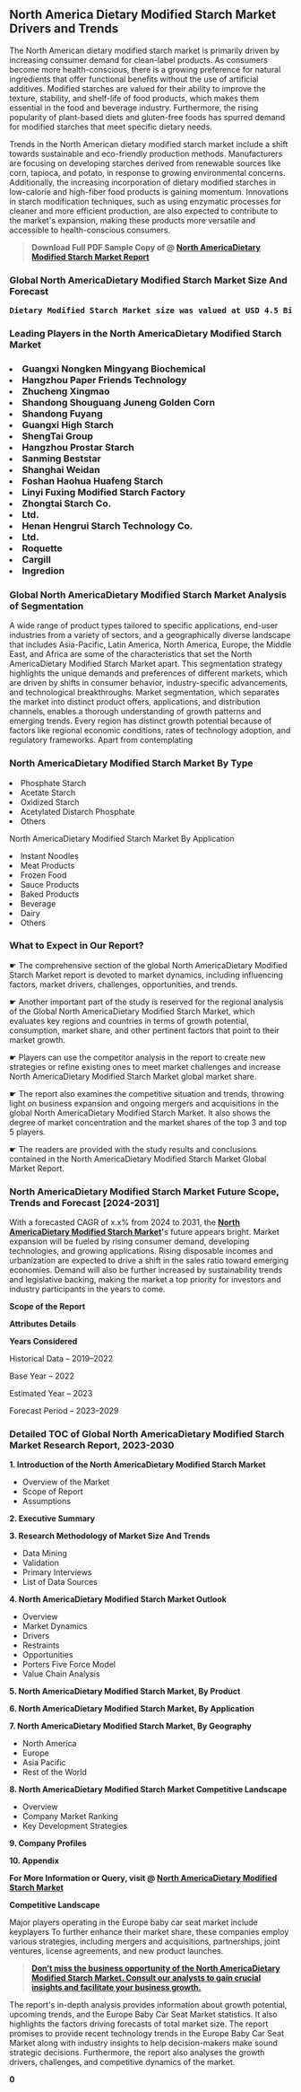 <p><h2>North America Dietary Modified Starch Market Drivers and Trends</h2><p>The North American dietary modified starch market is primarily driven by increasing consumer demand for clean-label products. As consumers become more health-conscious, there is a growing preference for natural ingredients that offer functional benefits without the use of artificial additives. Modified starches are valued for their ability to improve the texture, stability, and shelf-life of food products, which makes them essential in the food and beverage industry. Furthermore, the rising popularity of plant-based diets and gluten-free foods has spurred demand for modified starches that meet specific dietary needs.</p><p>Trends in the North American dietary modified starch market include a shift towards sustainable and eco-friendly production methods. Manufacturers are focusing on developing starches derived from renewable sources like corn, tapioca, and potato, in response to growing environmental concerns. Additionally, the increasing incorporation of dietary modified starches in low-calorie and high-fiber food products is gaining momentum. Innovations in starch modification techniques, such as using enzymatic processes for cleaner and more efficient production, are also expected to contribute to the market's expansion, making these products more versatile and accessible to health-conscious consumers.</p></p><blockquote id="" class=""><strong>Download Full PDF Sample Copy of @&nbsp;<a href="https://www.verifiedmarketreports.com/download-sample/?rid=658206&utm_source=GitHub-Jan&utm_medium=263" target="_blank">North AmericaDietary Modified Starch Market Report</a>&nbsp;&nbsp;</strong></blockquote><h3 id="" class=""><strong>Global&nbsp;North AmericaDietary Modified Starch Market Size And Forecast</strong></h3><pre class="reader-text-block__code-block"><strong>Dietary Modified Starch Market size was valued at USD 4.5 Billion in 2022 and is projected to reach USD 8.5 Billion by 2030, growing at a CAGR of 8.5% from 2024 to 2030.</strong></pre><h3 id="" class="">Leading Players in the&nbsp;North AmericaDietary Modified Starch Market</h3><h3 class=""></Li><Li>Guangxi Nongken Mingyang Biochemical</Li><Li> Hangzhou Paper Friends Technology</Li><Li> Zhucheng Xingmao</Li><Li> Shandong Shouguang Juneng Golden Corn</Li><Li> Shandong Fuyang</Li><Li> Guangxi High Starch</Li><Li> ShengTai Group</Li><Li> Hangzhou Prostar Starch</Li><Li> Sanming Beststar</Li><Li> Shanghai Weidan</Li><Li> Foshan Haohua Huafeng Starch</Li><Li> Linyi Fuxing Modified Starch Factory</Li><Li> Zhongtai Starch Co.</Li><Li> Ltd.</Li><Li> Henan Hengrui Starch Technology Co.</Li><Li> Ltd.</Li><Li> Roquette</Li><Li> Cargill</Li><Li> Ingredion</h3><h3 id="" class="">Global&nbsp;North AmericaDietary Modified Starch Market Analysis of Segmentation</h3><p id="" class="">A wide range of product types tailored to specific applications, end-user industries from a variety of sectors, and a geographically diverse landscape that includes Asia-Pacific, Latin America, North America, Europe, the Middle East, and Africa are some of the characteristics that set the North AmericaDietary Modified Starch Market apart. This segmentation strategy highlights the unique demands and preferences of different markets, which are driven by shifts in consumer behavior, industry-specific advancements, and technological breakthroughs. Market segmentation, which separates the market into distinct product offers, applications, and distribution channels, enables a thorough understanding of growth patterns and emerging trends. Every region has distinct growth potential because of factors like regional economic conditions, rates of technology adoption, and regulatory frameworks. Apart from contemplating</p><h3 id="" class="">North AmericaDietary Modified Starch Market&nbsp;By Type</h3><p></Li><Li>Phosphate Starch</Li><Li> Acetate Starch</Li><Li> Oxidized Starch</Li><Li> Acetylated Distarch Phosphate</Li><Li> Others</p><div class="" data-test-id=""><p>North AmericaDietary Modified Starch Market&nbsp;By Application</p></div><p class=""></Li><Li>Instant Noodles</Li><Li> Meat Products</Li><Li> Frozen Food</Li><Li> Sauce Products</Li><Li> Baked Products</Li><Li> Beverage</Li><Li> Dairy</Li><Li> Others</p><div class="" data-test-id=""><h3><span class="">What to Expect in Our Report?</span></h3></div><div class="" data-test-id=""><p><span class="">☛ The comprehensive section of the global North AmericaDietary Modified Starch Market report is devoted to market dynamics, including influencing factors, market drivers, challenges, opportunities, and trends.</span></p></div><div class="" data-test-id=""><p><span class="">☛ Another important part of the study is reserved for the regional analysis of the Global North AmericaDietary Modified Starch Market, which evaluates key regions and countries in terms of growth potential, consumption, market share, and other pertinent factors that point to their market growth.</span></p></div><div class="" data-test-id=""><p><span class="">☛ Players can use the competitor analysis in the report to create new strategies or refine existing ones to meet market challenges and increase North AmericaDietary Modified Starch Market global market share.</span></p></div><div class="" data-test-id=""><p><span class="">☛ The report also examines the competitive situation and trends, throwing light on business expansion and ongoing mergers and acquisitions in the global North AmericaDietary Modified Starch Market. It also shows the degree of market concentration and the market shares of the top 3 and top 5 players.</span></p></div><div class="" data-test-id=""><p><span class="">☛ The readers are provided with the study results and conclusions contained in the North AmericaDietary Modified Starch Market Global Market Report.</span></p></div><div class="" data-test-id=""><h3><span class="">North AmericaDietary Modified Starch Market Future Scope, Trends and Forecast [2024-2031]</span></h3></div><div class="" data-test-id=""><p><span class="">With a forecasted CAGR of x.x% from 2024 to 2031, the <strong><a href="https://www.verifiedmarketreports.com/download-sample/?rid=658206&utm_source=GitHub-Jan&utm_medium=263" target="_blank">North AmericaDietary Modified Starch Market</a>'</strong>s future appears bright. Market expansion will be fueled by rising consumer demand, developing technologies, and growing applications. Rising disposable incomes and urbanization are expected to drive a shift in the sales ratio toward emerging economies. Demand will also be further increased by sustainability trends and legislative backing, making the market a top priority for investors and industry participants in the years to come.</span></p><p id="ember66" class="ember-view reader-text-block__paragraph"><strong>Scope of the Report</strong></p><p id="ember67" class="ember-view reader-text-block__paragraph"><strong>Attributes Details</strong></p><p id="ember68" class="ember-view reader-text-block__paragraph"><strong>Years Considered</strong></p><p id="ember69" class="ember-view reader-text-block__paragraph">Historical Data &ndash; 2019&ndash;2022</p><p id="ember70" class="ember-view reader-text-block__paragraph">Base Year &ndash; 2022</p><p id="ember71" class="ember-view reader-text-block__paragraph">Estimated Year &ndash; 2023</p><p id="ember72" class="ember-view reader-text-block__paragraph">Forecast Period &ndash; 2023&ndash;2029</p></div><h3 id="" class="">Detailed TOC of Global North AmericaDietary Modified Starch Market Research Report, 2023-2030</h3><p id="" class=""><strong>1. Introduction of the North AmericaDietary Modified Starch Market</strong></p><ul><li>Overview of the Market</li><li>Scope of Report</li><li>Assumptions</li></ul><p id="" class=""><strong>2. Executive Summary</strong></p><p id="" class=""><strong>3. Research Methodology of Market Size And Trends</strong></p><ul><li>Data Mining</li><li>Validation</li><li>Primary Interviews</li><li>List of Data Sources</li></ul><p id="" class=""><strong>4. North AmericaDietary Modified Starch Market Outlook</strong></p><ul><li>Overview</li><li>Market Dynamics</li><li>Drivers</li><li>Restraints</li><li>Opportunities</li><li>Porters Five Force Model</li><li>Value Chain Analysis</li></ul><p id="" class=""><strong>5. North AmericaDietary Modified Starch Market, By Product</strong></p><p id="" class=""><strong>6. North AmericaDietary Modified Starch Market, By Application</strong></p><p id="" class=""><strong>7. North AmericaDietary Modified Starch Market, By Geography</strong></p><ul><li>North America</li><li>Europe</li><li>Asia Pacific</li><li>Rest of the World</li></ul><p id="" class=""><strong>8. North AmericaDietary Modified Starch Market Competitive Landscape</strong></p><ul><li>Overview</li><li>Company Market Ranking</li><li>Key Development Strategies</li></ul><p id="" class=""><strong>9. Company Profiles</strong></p><p id="" class=""><strong>10. Appendix</strong></p><p><strong>For More Information or Query, visit&nbsp;@ <a href="https://www.verifiedmarketreports.com/product/dietary-modified-starch-market/" target="_blank">North AmericaDietary Modified Starch Market</a></strong></p><p id="ember61" class="ember-view reader-text-block__paragraph"><strong>Competitive Landscape</strong></p><p id="ember62" class="ember-view reader-text-block__paragraph">Major players operating in the Europe baby car seat market include keyplayers To further enhance their market share, these companies employ various strategies, including mergers and acquisitions, partnerships, joint ventures, license agreements, and new product launches.</p><blockquote id="ember63" class="ember-view reader-text-block__blockquote"><strong><a href="https://www.verifiedmarketreports.com/download-sample/?rid=658206&utm_source=GitHub-Jan&utm_medium=263" target="_blank">Don&rsquo;t miss the business opportunity of the North AmericaDietary Modified Starch Market. Consult our analysts to gain crucial insights and facilitate your business growth.</a></strong></blockquote><p id="ember64" class="ember-view reader-text-block__paragraph">The report's in-depth analysis provides information about growth potential, upcoming trends, and the Europe Baby Car Seat Market statistics. It also highlights the factors driving forecasts of total market size. The report promises to provide recent technology trends in the Europe Baby Car Seat Market along with industry insights to help decision-makers make sound strategic decisions. Furthermore, the report also analyses the growth drivers, challenges, and competitive dynamics of the market.</p><p class="ember-view reader-text-block__paragraph"><strong>0</strong></p>
